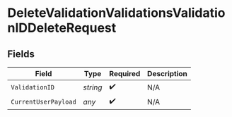 # DeleteValidationValidationsValidationIDDeleteRequest


## Fields

| Field                | Type                 | Required             | Description          |
| -------------------- | -------------------- | -------------------- | -------------------- |
| `ValidationID`       | *string*             | :heavy_check_mark:   | N/A                  |
| `CurrentUserPayload` | *any*                | :heavy_check_mark:   | N/A                  |
